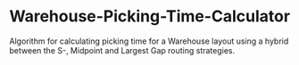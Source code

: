 # Warehouse-Picking-Time-Calculator
Algorithm for calculating picking time for a Warehouse layout using a hybrid between the S-, Midpoint and Largest Gap routing strategies.
